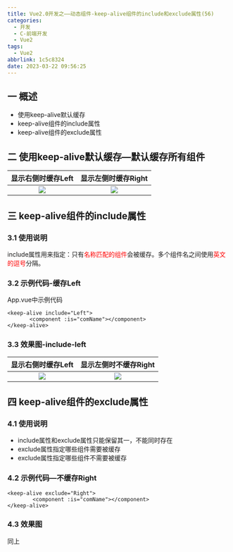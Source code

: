 ```yaml
---
title: Vue2.0开发之——动态组件-keep-alive组件的include和exclude属性(56)
categories:
  - 开发
  - C-前端开发
  - Vue2
tags:
  - Vue2
abbrlink: 1c5c8324
date: 2023-03-22 09:56:25
---
```

## 一 概述

* 使用keep-alive默认缓存
* keep-alive组件的include属性
* keep-alive组件的exclude属性

<!--more-->

## 二 使用keep-alive默认缓存—默认缓存所有组件

| 显示右侧时缓存Left | 显示左侧时缓存Right |
| :----------------: | :-----------------: |
|       ![][1]       |       ![][2]        |

## 三 keep-alive组件的include属性

### 3.1 使用说明

include属性用来指定：只有<font color=red>名称匹配的组件</font>会被缓存。多个组件名之间使用<font color=red>英文的逗号</font>分隔。

### 3.2 示例代码-缓存Left

App.vue中示例代码

```
<keep-alive include="Left">
       <component :is="comName"></component>
</keep-alive>
```

### 3.3 效果图-include-left

| 显示右侧时缓存Left | 显示左侧时不缓存Right |
| :----------------: | :-------------------: |
|       ![][4]       |        ![][3]         |

## 四 keep-alive组件的exclude属性

### 4.1 使用说明

* include属性和exclude属性只能保留其一，不能同时存在
* exclude属性指定哪些组件需要被缓存
* exclude属性指定哪些组件不需要被缓存

### 4.2 示例代码—不缓存Right

```
<keep-alive exclude="Right">
        <component :is="comName"></component>
</keep-alive>
```

### 4.3 效果图

同上

[1]:https://cdn.staticaly.com/gh/PGzxc/CDN/master/blog-vue/vue2.0-56-component-keep-alive-left.png
[2]:https://cdn.staticaly.com/gh/PGzxc/CDN/master/blog-vue/vue2.0-56-component-keep-alive-right.png
[3]:https://cdn.staticaly.com/gh/PGzxc/CDN/master/blog-vue/vue2.0-56-component-keep-alive-include-left.png
[4]:https://cdn.staticaly.com/gh/PGzxc/CDN/master/blog-vue/vue2.0-56-component-keep-alive-include-right.png
